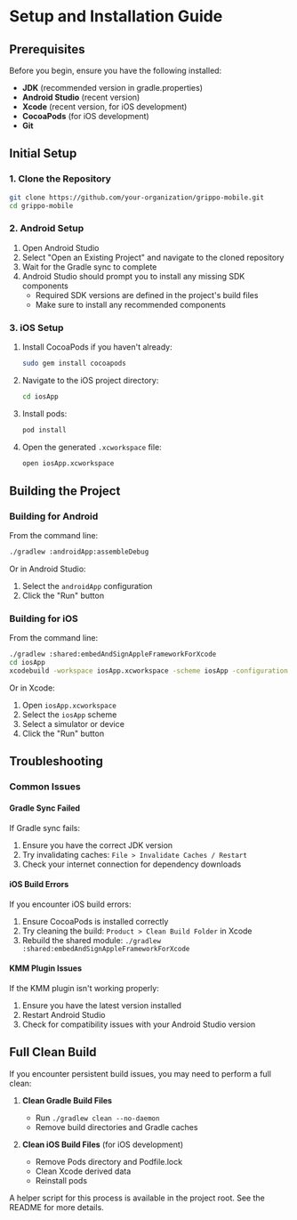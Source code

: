 # Setup and Installation Guide

## Prerequisites

Before you begin, ensure you have the following installed:

- **JDK** (recommended version in gradle.properties)
- **Android Studio** (recent version)
- **Xcode** (recent version, for iOS development)
- **CocoaPods** (for iOS development)
- **Git**

## Initial Setup

### 1. Clone the Repository

```bash
git clone https://github.com/your-organization/grippo-mobile.git
cd grippo-mobile
```

### 2. Android Setup

1. Open Android Studio
2. Select "Open an Existing Project" and navigate to the cloned repository
3. Wait for the Gradle sync to complete
4. Android Studio should prompt you to install any missing SDK components
   - Required SDK versions are defined in the project's build files
   - Make sure to install any recommended components

### 3. iOS Setup

1. Install CocoaPods if you haven't already:
   ```bash
   sudo gem install cocoapods
   ```

2. Navigate to the iOS project directory:
   ```bash
   cd iosApp
   ```

3. Install pods:
   ```bash
   pod install
   ```

4. Open the generated `.xcworkspace` file:
   ```bash
   open iosApp.xcworkspace
   ```

## Building the Project

### Building for Android

From the command line:
```bash
./gradlew :androidApp:assembleDebug
```

Or in Android Studio:
1. Select the `androidApp` configuration
2. Click the "Run" button

### Building for iOS

From the command line:
```bash
./gradlew :shared:embedAndSignAppleFrameworkForXcode
cd iosApp
xcodebuild -workspace iosApp.xcworkspace -scheme iosApp -configuration Debug -sdk iphonesimulator
```

Or in Xcode:
1. Open `iosApp.xcworkspace`
2. Select the `iosApp` scheme
3. Select a simulator or device
4. Click the "Run" button


## Troubleshooting

### Common Issues

#### Gradle Sync Failed

If Gradle sync fails:
1. Ensure you have the correct JDK version
2. Try invalidating caches: `File > Invalidate Caches / Restart`
3. Check your internet connection for dependency downloads

#### iOS Build Errors

If you encounter iOS build errors:
1. Ensure CocoaPods is installed correctly
2. Try cleaning the build: `Product > Clean Build Folder` in Xcode
3. Rebuild the shared module: `./gradlew :shared:embedAndSignAppleFrameworkForXcode`

#### KMM Plugin Issues

If the KMM plugin isn't working properly:
1. Ensure you have the latest version installed
2. Restart Android Studio
3. Check for compatibility issues with your Android Studio version

## Full Clean Build

If you encounter persistent build issues, you may need to perform a full clean:

1. **Clean Gradle Build Files**
   - Run `./gradlew clean --no-daemon`
   - Remove build directories and Gradle caches

2. **Clean iOS Build Files** (for iOS development)
   - Remove Pods directory and Podfile.lock
   - Clean Xcode derived data
   - Reinstall pods

A helper script for this process is available in the project root. See the README for more details.